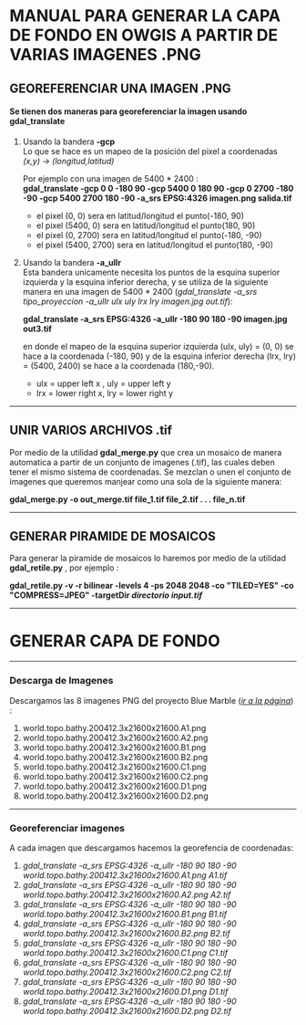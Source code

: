 # MANUAL PARA GENERAR LA CAPA DE FONDO EN OWGIS  A PARTIR DE VARIAS IMAGENES .PNG

## GEOREFERENCIAR UNA IMAGEN .PNG
#### Se tienen dos maneras para georeferenciar la imagen usando __gdal_translate__
1. Usando la bandera __-gcp__  
Lo que se hace es un mapeo de la posición del pixel a coordenadas _(x,y) -> (longitud,latitud)_

   Por ejemplo con una imagen de 5400 * 2400 :  
   __gdal_translate -gcp 0 0 -180 90 -gcp 5400 0 180 90 -gcp 0 2700 -180 -90 -gcp 5400 2700 180 -90 -a_srs EPSG:4326 imagen.png salida.tif__  
   * el pixel (0, 0)       sera en latitud/longitud el punto(-180, 90)
   * el pixel (5400, 0)    sera en latitud/longitud el punto(180, 90)
   * el pixel (0, 2700)    sera en latitud/longitud el punto(-180, -90)
   * el pixel (5400, 2700) sera en latitud/longitud el punto(180, -90)
2. Usando la bandera __-a_ullr__  
   Esta bandera unicamente necesita los puntos de la esquina superior izquierda y la esquina inferior derecha, y se utiliza de    la siguiente manera en una imagen de 5400 * 2400 (_gdal_translate -a_srs tipo_proyeccion -a_ullr ulx uly lrx lry imagen.jpg out.tif_):
   
   __gdal_translate -a_srs EPSG:4326 -a_ullr -180 90 180 -90 imagen.jpg out3.tif__
   
   en donde el mapeo de la esquina superior izquierda (ulx, uly) = (0, 0) se hace a la coordenada (-180, 90) y de la esquina      inferior derecha (lrx, lry) = (5400, 2400) se hace a la coordenada (180,-90).  
   * ulx = upper left x , uly = upper left y
   * lrx = lower right x, lry = lower right y
-------------------------------
## UNIR VARIOS ARCHIVOS .tif

Por medio de la utilidad __gdal_merge.py__ que crea un mosaico de manera automatica a partir de un conjunto de imagenes (.tif), las cuales deben tener el mismo sistema de coordenadas. Se mezclan o unen el conjunto de imagenes que queremos manjear como una sola de la siguiente manera:

   __gdal_merge.py -o out_merge.tif file_1.tif file_2.tif . . . file_n.tif__

--------------------------------
## GENERAR PIRAMIDE DE MOSAICOS

Para generar la piramide de mosaicos lo haremos por medio de la utilidad __gdal_retile.py__ , por ejemplo :

__gdal_retile.py -v -r bilinear -levels 4 -ps 2048 2048 -co "TILED=YES" -co "COMPRESS=JPEG" -targetDir *directorio* *input.tif*__



-------------------------------
# GENERAR CAPA DE FONDO
-------------------------------
### Descarga de Imagenes
   Descargamos las 8 imagenes PNG del proyecto Blue Marble (*[ir a la página][1]*) :
   
   1. world.topo.bathy.200412.3x21600x21600.A1.png
   2. world.topo.bathy.200412.3x21600x21600.A2.png
   3. world.topo.bathy.200412.3x21600x21600.B1.png
   4. world.topo.bathy.200412.3x21600x21600.B2.png
   5. world.topo.bathy.200412.3x21600x21600.C1.png
   6. world.topo.bathy.200412.3x21600x21600.C2.png
   7. world.topo.bathy.200412.3x21600x21600.D1.png
   8. world.topo.bathy.200412.3x21600x21600.D2.png
   
   [1]: https://visibleearth.nasa.gov/view.php?id=73909
-------------------------------
### Georeferenciar imagenes

   A cada imagen que descargamos hacemos la georefencia de coordenadas:  
   
   1. _gdal_translate -a_srs EPSG:4326 -a_ullr -180 90 180 -90 world.topo.bathy.200412.3x21600x21600.A1.png A1.tif_
   2. _gdal_translate -a_srs EPSG:4326 -a_ullr -180 90 180 -90 world.topo.bathy.200412.3x21600x21600.A2.png A2.tif_
   3. _gdal_translate -a_srs EPSG:4326 -a_ullr -180 90 180 -90 world.topo.bathy.200412.3x21600x21600.B1.png B1.tif_
   4. _gdal_translate -a_srs EPSG:4326 -a_ullr -180 90 180 -90 world.topo.bathy.200412.3x21600x21600.B2.png B2.tif_
   5. _gdal_translate -a_srs EPSG:4326 -a_ullr -180 90 180 -90 world.topo.bathy.200412.3x21600x21600.C1.png C1.tif_
   6. _gdal_translate -a_srs EPSG:4326 -a_ullr -180 90 180 -90 world.topo.bathy.200412.3x21600x21600.C2.png C2.tif_
   7. _gdal_translate -a_srs EPSG:4326 -a_ullr -180 90 180 -90 world.topo.bathy.200412.3x21600x21600.D1.png D1.tif_
   8. _gdal_translate -a_srs EPSG:4326 -a_ullr -180 90 180 -90 world.topo.bathy.200412.3x21600x21600.D2.png D2.tif_
